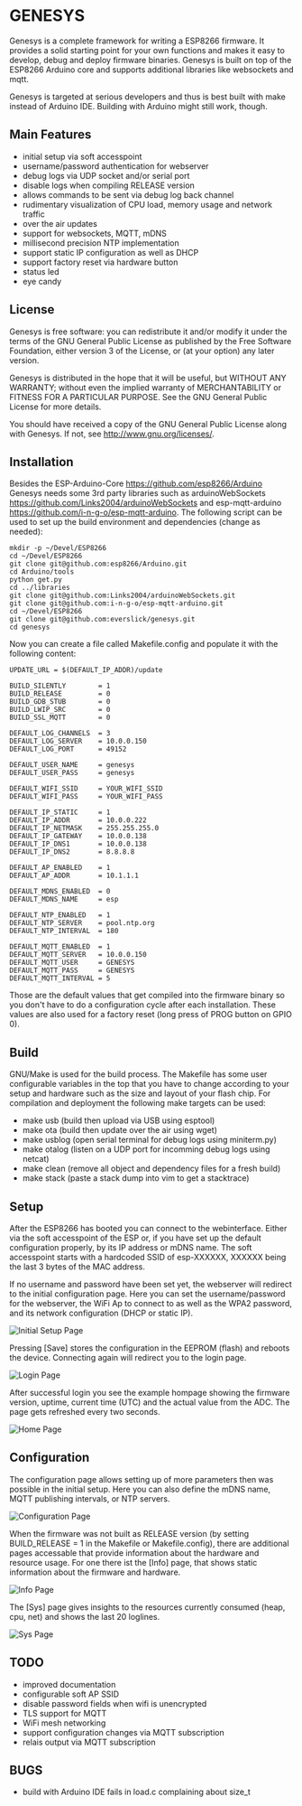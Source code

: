# GENESYS

Genesys is a complete framework for writing a ESP8266 firmware. It provides
a solid starting point for your own functions and makes it easy to develop,
debug and deploy firmware binaries. Genesys is built on top of the ESP8266
Arduino core and supports additional libraries like websockets and mqtt.

Genesys is targeted at serious developers and thus is best built with
make instead of Arduino IDE. Building with Arduino might still work, though.

Main Features
-------------
* initial setup via soft accesspoint
* username/password authentication for webserver
* debug logs via UDP socket and/or serial port
* disable logs when compiling RELEASE version
* allows commands to be sent via debug log back channel
* rudimentary visualization of CPU load, memory usage and network traffic
* over the air updates
* support for websockets, MQTT, mDNS
* millisecond precision NTP implementation
* support static IP configuration as well as DHCP
* support factory reset via hardware button
* status led
* eye candy

License
-------
Genesys is free software: you can redistribute it and/or modify
it under the terms of the GNU General Public License as published by
the Free Software Foundation, either version 3 of the License, or
(at your option) any later version.

Genesys is distributed in the hope that it will be useful,
but WITHOUT ANY WARRANTY; without even the implied warranty of
MERCHANTABILITY or FITNESS FOR A PARTICULAR PURPOSE.  See the
GNU General Public License for more details.

You should have received a copy of the GNU General Public License
along with Genesys.  If not, see <http://www.gnu.org/licenses/>.

Installation
------------
Besides the ESP-Arduino-Core <https://github.com/esp8266/Arduino> Genesys
needs some 3rd party libraries such as arduinoWebSockets
<https://github.com/Links2004/arduinoWebSockets> and esp-mqtt-arduino
<https://github.com/i-n-g-o/esp-mqtt-arduino>. The following script can be
used to set up the build environment and dependencies (change as needed):

```
mkdir -p ~/Devel/ESP8266
cd ~/Devel/ESP8266
git clone git@github.com:esp8266/Arduino.git
cd Arduino/tools
python get.py
cd ../libraries
git clone git@github.com:Links2004/arduinoWebSockets.git
git clone git@github.com:i-n-g-o/esp-mqtt-arduino.git
cd ~/Devel/ESP8266
git clone git@github.com:everslick/genesys.git
cd genesys
```

Now you can create a file called Makefile.config and populate it with the
following content:

```
UPDATE_URL = $(DEFAULT_IP_ADDR)/update

BUILD_SILENTLY        = 1
BUILD_RELEASE         = 0
BUILD_GDB_STUB        = 0
BUILD_LWIP_SRC        = 0
BUILD_SSL_MQTT        = 0

DEFAULT_LOG_CHANNELS  = 3
DEFAULT_LOG_SERVER    = 10.0.0.150
DEFAULT_LOG_PORT      = 49152

DEFAULT_USER_NAME     = genesys
DEFAULT_USER_PASS     = genesys

DEFAULT_WIFI_SSID     = YOUR_WIFI_SSID
DEFAULT_WIFI_PASS     = YOUR_WIFI_PASS

DEFAULT_IP_STATIC     = 1
DEFAULT_IP_ADDR       = 10.0.0.222
DEFAULT_IP_NETMASK    = 255.255.255.0
DEFAULT_IP_GATEWAY    = 10.0.0.138
DEFAULT_IP_DNS1       = 10.0.0.138
DEFAULT_IP_DNS2       = 8.8.8.8

DEFAULT_AP_ENABLED    = 1
DEFAULT_AP_ADDR       = 10.1.1.1

DEFAULT_MDNS_ENABLED  = 0
DEFAULT_MDNS_NAME     = esp

DEFAULT_NTP_ENABLED   = 1
DEFAULT_NTP_SERVER    = pool.ntp.org
DEFAULT_NTP_INTERVAL  = 180

DEFAULT_MQTT_ENABLED  = 1
DEFAULT_MQTT_SERVER   = 10.0.0.150
DEFAULT_MQTT_USER     = GENESYS
DEFAULT_MQTT_PASS     = GENESYS
DEFAULT_MQTT_INTERVAL = 5
```

Those are the default values that get compiled into the firmware binary so
you don't have to do a configuration cycle after each installation. These
values are also used for a factory reset (long press of PROG button on GPIO 0).

Build
-----
GNU/Make is used for the build process. The Makefile has some user configurable
variables in the top that you have to change according to your setup and
hardware such as the size and layout of your flash chip. For compilation and
deployment the following make targets can be used:

- make usb (build then upload via USB using esptool)
- make ota (build then update over the air using wget)
- make usblog (open serial terminal for debug logs using miniterm.py)
- make otalog (listen on a UDP port for incomming debug logs using netcat)
- make clean (remove all object and dependency files for a fresh build)
- make stack (paste a stack dump into vim to get a stacktrace)

Setup
-----
After the ESP8266 has booted you can connect to the webinterface. Either via
the soft accesspoint of the ESP or, if you have set up the default configuration
properly, by its IP address or mDNS name. The soft accesspoint starts with a
hardcoded SSID of esp-XXXXXX, XXXXXX being the last 3 bytes of the MAC address.

If no username and password have been set yet, the webserver will redirect to
the initial configuration page. Here you can set the username/password for the
webserver, the WiFi Ap to connect to as well as the WPA2 password, and its
network configuration (DHCP or static IP).

![Initial Setup Page](https://cloud.githubusercontent.com/assets/1909551/15268288/e9aea0dc-19d9-11e6-9d4a-381ba123d03e.jpg)

Pressing [Save] stores the configuration in the EEPROM (flash) and reboots the
device. Connecting again will redirect you to the login page.

![Login Page](https://cloud.githubusercontent.com/assets/1909551/15258780/b8ff3fe6-194d-11e6-8f3d-9ab61ec862d0.jpg)

After successful login you see the example hompage showing the firmware version,
uptime, current time (UTC) and the actual value from the ADC. The page gets
refreshed every two seconds.

![Home Page](https://cloud.githubusercontent.com/assets/1909551/15258778/b8e6b23c-194d-11e6-841f-43ec02a8ce49.jpg)

Configuration
-------------
The configuration page allows setting up of more parameters then was possible in
the initial setup. Here you can also define the mDNS name, MQTT publishing
intervals, or NTP servers.

![Configuration Page](https://cloud.githubusercontent.com/assets/1909551/15258782/b90a8180-194d-11e6-8404-b343963755b6.jpg)

When the firmware was not built as RELEASE version (by setting BUILD_RELEASE = 1
in the Makefile or Makefile.config), there are additional pages accessable that
provide information about the hardware and resource usage. For one there ist the
[Info] page, that shows static information about the firmware and hardware.

![Info Page](https://cloud.githubusercontent.com/assets/1909551/15258781/b9069de0-194d-11e6-8f8b-bfa347236899.jpg)

The [Sys] page gives insights to the resources currently consumed (heap, cpu, net)
and shows the last 20 loglines.

![Sys Page](https://cloud.githubusercontent.com/assets/1909551/15258779/b8f6ccb2-194d-11e6-9cf8-c637fa1e35ec.jpg)

TODO
----
* improved documentation
* configurable soft AP SSID
* disable password fields when wifi is unencrypted
* TLS support for MQTT
* WiFi mesh networking
* support configuration changes via MQTT subscription
* relais output via MQTT subscription

BUGS
----
* build with Arduino IDE fails in load.c complaining about size_t
